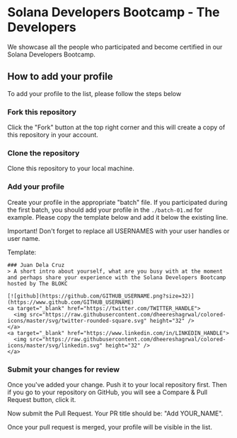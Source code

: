 # Solana Developers Bootcamp - The Developers
We showcase all the people who participated and become certified in our Solana Developers Bootcamp.

## How to add your profile
To add your profile to the list, please follow the steps below

### Fork this repository
Click the "Fork" button at the top right corner and this will create a copy of this repository in your account.

### Clone the repository
Clone this repository to your local machine.

### Add your profile
Create your profile in the appropriate "batch" file. If you participated during the first batch, you should add your profile in the `./batch-01.md` for example. Please copy the template below and add it below the existing line.

Important! Don't forget to replace all USERNAMES with your user handles or user name.

Template:
```
### Juan Dela Cruz
> A short intro about yourself, what are you busy with at the moment and perhaps share your experience with the Solana Developers Bootcamp hosted by The BLOKC

[![github](https://github.com/GITHUB_USERNAME.png?size=32)](https://www.github.com/GITHUB_USERNAME)
<a target="_blank" href="https://twitter.com/TWITTER_HANDLE">
  <img src="https://raw.githubusercontent.com/dheereshagrwal/colored-icons/master/svg/twitter-rounded-square.svg" height="32" />
</a>
<a target="_blank" href="https://www.linkedin.com/in/LINKEDIN_HANDLE">
  <img src="https://raw.githubusercontent.com/dheereshagrwal/colored-icons/master/svg/linkedin.svg" height="32" />
</a>
```

### Submit your changes for review
Once you've added your change. Push it to your local repository first. Then if you go to your repository on GitHub, you will see a Compare & Pull Request button, click it.

Now submit the Pull Request. Your PR title should be: "Add YOUR_NAME".

Once your pull request is merged, your profile will be visible in the list.